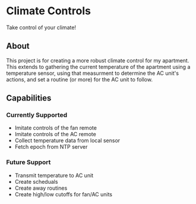 # Climate Controls

Take control of your climate!

## About

This project is for creating a more robust climate control for my apartment. This extends to gathering the current temperature of the apartment using a temperature sensor, using that measurment to determine the AC unit's actions, and set a routine (or more) for the AC unit to follow.

## Capabilities

### Currently Supported

- Imitate controls of the fan remote
- Imitate controls of the AC remote
- Collect temperature data from local sensor
- Fetch epoch from NTP server

### Future Support

- Transmit temperature to AC unit
- Create scheduals
- Create away routines
- Create high/low cutoffs for fan/AC units
